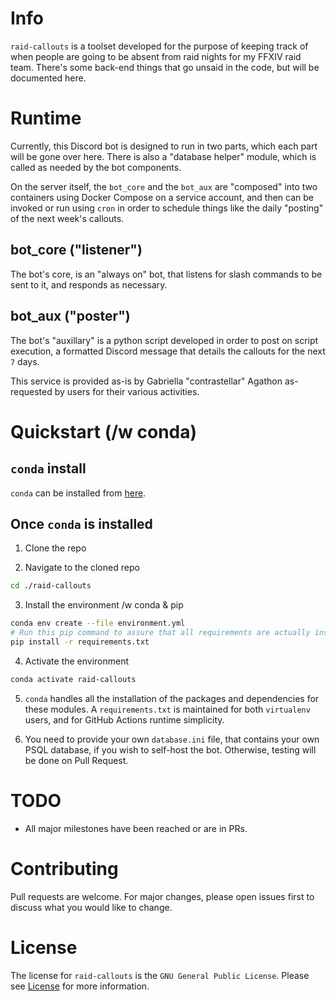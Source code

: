 # Info
`raid-callouts` is a toolset developed for the purpose of keeping track of when people are going to be absent from raid nights for my FFXIV raid team. There's some back-end things that go unsaid in the code, but will be documented here.

# Runtime
Currently, this Discord bot is designed to run in two parts, which each part will be gone over here. There is also a "database helper" module, which is called as needed by the bot components.

On the server itself, the `bot_core` and the `bot_aux` are "composed" into two containers using Docker Compose on a service account, and then can be invoked or run using `cron` in order to schedule things like the daily "posting" of the next week's callouts.

## bot_core ("listener")
The bot's core, is an "always on" bot, that listens for slash commands to be sent to it, and responds as necessary.

## bot_aux ("poster")
The bot's "auxillary" is a python script developed in order to post on script execution, a formatted Discord message that details the callouts for the next `7` days.

This service is provided as-is by Gabriella "contrastellar" Agathon as-requested by users for their various activities.

# Quickstart (/w conda)

## `conda` install

`conda` can be installed from [here](https://docs.conda.io/projects/conda/en/stable/user-guide/install/index.html).

## Once `conda` is installed

1. Clone the repo

2. Navigate to the cloned repo
```sh
cd ./raid-callouts
```

3. Install the environment /w conda & pip
```sh
conda env create --file environment.yml
# Run this pip command to assure that all requirements are actually installed
pip install -r requirements.txt
```

4. Activate the environment
```sh
conda activate raid-callouts
```

5. `conda` handles all the installation of the packages and dependencies for these modules. A `requirements.txt` is maintained for both `virtualenv` users, and for GitHub Actions runtime simplicity.

6. You need to provide your own `database.ini` file, that contains your own PSQL database, if you wish to self-host the bot. Otherwise, testing will be done on Pull Request.

# TODO

- All major milestones have been reached or are in PRs.

# Contributing

Pull requests are welcome. For major changes, please open issues first to discuss what you would like to change.

# License

The license for `raid-callouts` is the `GNU General Public License`. Please see [License](https://github.com/contrastellar/OpossumBot_v3/blob/main/LICENSE) for more information.

